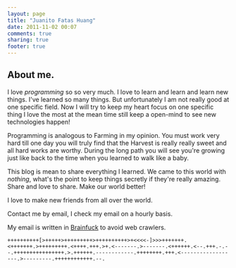 ```yaml
---
layout: page
title: "Juanito Fatas Huang"
date: 2011-11-02 00:07
comments: true
sharing: true
footer: true
---
```


About me.
----------
I love *programming* so so very much.
I love to learn and learn and learn new things.
I've learned so many things. 
But unfortunately I am not really good at one specific field.
Now I will try to keep my heart focus on one specific thing I love the most
at the mean time still keep a open-mind to see new technologies happen!

Programming is analogous to Farming in my opinion. 
You must work very hard till one day you will truly find that 
the Harvest is really really sweet and all hard works are worthy.
During the long path you will see you're growing just like 
back to the time when you learned to walk like a baby.

This blog is mean to share everything I learned.
We came to this world with *nothing*, what's the point to keep things secretly if they're really amazing.
Share and love to share. Make our world better!

I love to make new friends from all over the world.

Contact me by email, I check my email on a hourly basis. 

My email is written in [Brainfuck][1] to avoid web crawlers. 

[1]: http://en.wikipedia.org/wiki/Brainfuck 

```
++++++++++[>+++++>+++++++++>++++++++++>+<<<<-]>>>+++++++.<+++++++.>+++++++++.<++++.+++.>+.<-------.>-------.<++++++.<--.+++.-.--.++++++++++++++++.>.++++++.------------.++++++++.+++.<------------------.>---------.++++++++++++.--.
```


